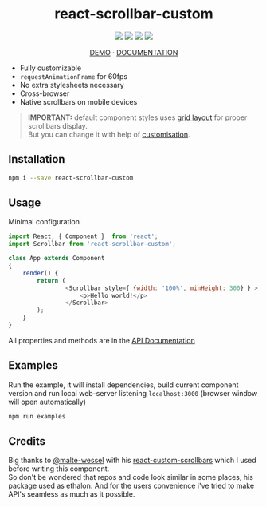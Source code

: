 <h1 align="center">react-scrollbar-custom</h1>
<p align="center">
<a href="https://www.npmjs.com/package/react-scrollbar-custom"><img src="https://img.shields.io/badge/npm-react--scrollbar--custom-brightgreen.svg" /></a>
<a href="https://www.npmjs.com/package/react-scrollbar-custom"><img src="https://img.shields.io/npm/l/react-scrollbar-custom.svg" /></a>
<a href="https://www.npmjs.com/package/react-scrollbar-custom"><img src="https://img.shields.io/npm/v/react-scrollbar-custom.svg" /></a>
<a href="https://www.npmjs.com/package/react-scrollbar-custom"><img src="https://img.shields.io/npm/dt/react-scrollbar-custom.svg" /></a>
<a></a>
</p>
<p align="center">
    <a href="https://xobotyi.github.io/react-scrollbars-custom/">DEMO</a> · <a href="https://github.com/xobotyi/react-scrollbars-custom/tree/master/docs">DOCUMENTATION</a>
</p>

* Fully customizable
* `requestAnimationFrame` for 60fps
* No extra stylesheets necessary
* Cross-browser
* Native scrollbars on mobile devices

>**IMPORTANT:** default component styles uses [grid layout](https://developer.mozilla.org/docs/Web/CSS/CSS_Grid_Layout/Basic_Concepts_of_Grid_Layout) for proper scrollbars display.  
>But you can change it with help of [customisation](https://github.com/xobotyi/react-scrollbars-custom/tree/master/docs/CUSTOMISATION.md). 

## Installation
```bash
npm i --save react-scrollbar-custom
```

## Usage
Minimal configuration
```javascript
import React, { Component }  from 'react';
import Scrollbar from 'react-scrollbar-custom';

class App extends Component
{
    render() {
        return (
                <Scrollbar style={ {width: '100%', minHeight: 300} } >
                    <p>Hello world!</p>
                </Scrollbar>
        );
    }
}
```
All properties and methods are in the [API Documentation](https://github.com/xobotyi/react-scrollbars-custom/tree/master/docs/API.md)

## Examples
Run the example, it will install dependencies, build current component version and run local web-server listening `localhost:3000` (browser window will open automatically)
```bash
npm run examples
```

## Credits
Big thanks to [@malte-wessel](https://github.com/malte-wessel) with his [react-custom-scrollbars](https://github.com/malte-wessel/react-custom-scrollbars) which I used before writing this component.  
So don't be wondered that repos and code look similar in some places, his package used as ethalon. And for the users convenience i've tried to make API's seamless as much as it possible.